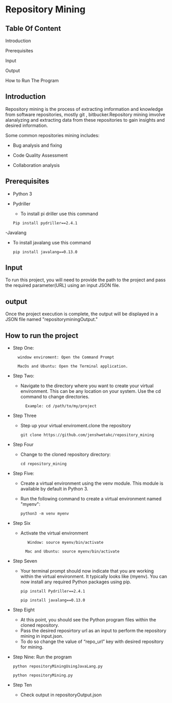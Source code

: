 # Repository Mining
## Table Of Content

Introduction

Prerequisites

Input

Output

How to Run The Program

## Introduction
Repository mining is the process of extracting imformation and knowledge from software repositories, mostly git , bitbucker.Repository mining imvolve alanalyzing and extracting data from these repositories to gain insights and desired information.

Some common repositories mining includes:

- Bug analysis and fixing

- Code Quality Assessment

- Collaboration analysis

## Prerequisites
 
- Python 3
- Pydriller
    - To install pi driller use this command 
    
  `Pip install pydriller==2.4.1`
  
-Javalang 

  - To install javalang use this command
  
    `pip install javalang==0.13.0`

## Input
To run this project, you will need to provide the path to the project and pass the required parameter(URL) using an input JSON file.

## output
Once the project execution is complete, the output will be displayed in a JSON file named "repositoryminingOutput."

## How to run the project
- Step One:

        window enviroment: Open the Command Prompt 

        MacOs and Ubuntu: Open the Terminal application. 

- Step Two:

    - Navigate to the directory where you want to create your   virtual environment. This can be any location on your system. Use the cd command to change directories.

            Example: cd /path/to/my/project
            
- Step Three
  - Step up your virtual enviroment.clone the repository
  
    `git clone https://github.com/jenshwetakc/repository_mining`
    
- Step Four

  - Change to the cloned repository directory:
  
     `cd repository_mining`
     
-   Step Five:

    - Create a virtual environment using the venv module. This module is available by default in Python 3.
    
    -  Run the following command to create a virtual environment  named "myenv":
        
        `python3 -m venv myenv`

- Step Six

    - Activate the virtual environment

             Window: source myenv/bin/activate

            Mac and Ubuntu: source myenv/bin/activate

- Step Seven

    - Your terminal prompt should now indicate that you are working within the virtual environment. It typically looks like (myenv). You can now install any required Python packages using pip.


        `pip install Pydriller==2.4.1`
        
        `pip install javalang==0.13.0`     

- Step Eight

    - At this point, you should see the Python program files within the cloned repository.
    - Pass the desired reposirtory url as an input to perform the repository mining in input.json. 
    - To do so change the value of “repo_url” key with desired repository for mining.


- Step Nine: Run the program 
    
    `python repositoryMiningUsingJavaLang.py`
    
    `python repositoryMining.py`
    
- Step Ten

    - Check output in repositoryOutput.json

